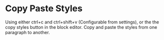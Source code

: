 # Copy Paste Styles

Using either ctrl+c and ctrl+shift+v (Configurable from settings), or the the copy styles button in the block editor. Copy and paste the styles from one paragraph to another.
